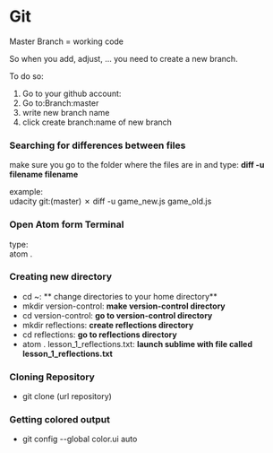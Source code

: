# Git

Master Branch = working code

So when you add, adjust, ... you need to create a new branch. 

To do so:

1. Go to your github account: 
2. Go to:Branch:master
3. write new branch name
4. click create branch:name of new branch


### Searching for differences between files

make sure you go to the folder where the files are in and type: 
**diff -u filename filename**

example: 
<br>
udacity git:(master) ✗ diff -u game_new.js game_old.js



### Open Atom form Terminal

type: 
<br>
atom .


### Creating new directory 

  - cd ~:
  ** change directories to your home directory** <br>
  - mkdir version-control:
  **make version-control directory**<br>
  - cd version-control:
  **go to version-control directory**
  - mkdir reflections:
  **create reflections directory**
  - cd reflections: 
  **go to reflections directory**
  - atom . lesson_1_reflections.txt:
  **launch sublime with file called lesson_1_reflections.txt**
  
  
### Cloning Repository

- git clone (url repository)


### Getting colored output

- git config --global color.ui auto











